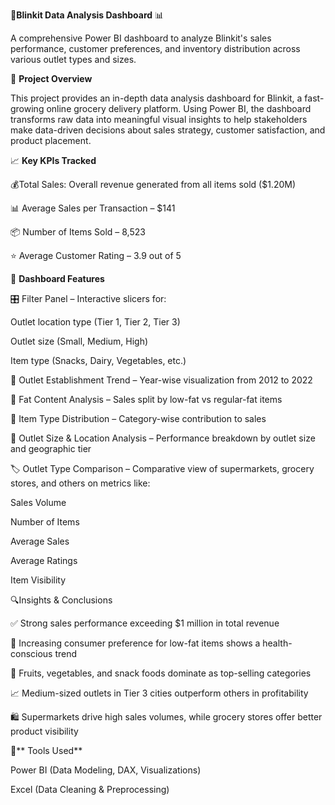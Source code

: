 🛒**Blinkit Data Analysis Dashboard** 📊

A comprehensive Power BI dashboard to analyze Blinkit's sales performance, customer preferences, and inventory distribution across various outlet types and sizes.


📌 **Project Overview**

This project provides an in-depth data analysis dashboard for Blinkit, a fast-growing online grocery delivery platform. Using Power BI, the dashboard transforms raw data into meaningful visual insights to help stakeholders make data-driven decisions about sales strategy, customer satisfaction, and product placement.

📈 **Key KPIs Tracked**

💰Total Sales: Overall revenue generated from all items sold ($1.20M)

📊 Average Sales per Transaction – $141

📦 Number of Items Sold – 8,523

⭐ Average Customer Rating – 3.9 out of 5

🚀 **Dashboard Features**

🎛️ Filter Panel – Interactive slicers for:

Outlet location type (Tier 1, Tier 2, Tier 3)

Outlet size (Small, Medium, High)

Item type (Snacks, Dairy, Vegetables, etc.)

📅 Outlet Establishment Trend – Year-wise visualization from 2012 to 2022

🥛 Fat Content Analysis – Sales split by low-fat vs regular-fat items

📂 Item Type Distribution – Category-wise contribution to sales

🏬 Outlet Size & Location Analysis – Performance breakdown by outlet size and geographic tier

🏷️ Outlet Type Comparison – Comparative view of supermarkets, grocery stores, and others on metrics like:

Sales Volume

Number of Items

Average Sales

Average Ratings

Item Visibility

🔍Insights & Conclusions


✅ Strong sales performance exceeding $1 million in total revenue

🥗 Increasing consumer preference for low-fat items shows a health-conscious trend

🍎 Fruits, vegetables, and snack foods dominate as top-selling categories

📈 Medium-sized outlets in Tier 3 cities outperform others in profitability

🛍️ Supermarkets drive high sales volumes, while grocery stores offer better product visibility

🧰** Tools Used**

Power BI (Data Modeling, DAX, Visualizations)

Excel (Data Cleaning & Preprocessing)


